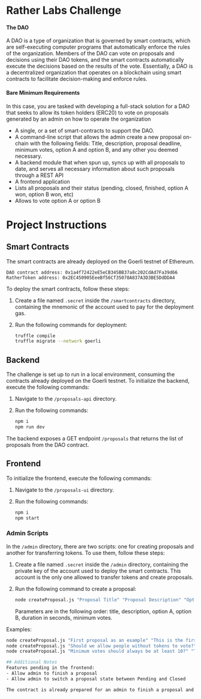 # Rather Labs Challenge

  

#### The DAO
A DAO is a type of organization that is governed by smart contracts, which
are self-executing computer programs that automatically enforce the rules
of the organization.
Members of the DAO can vote on proposals and decisions using their DAO
tokens, and the smart contracts automatically execute the decisions based
on the results of the vote.
Essentially, a DAO is a decentralized organization that operates on a
blockchain using smart contracts to facilitate decision-making and enforce
rules.

#### Bare Minimum Requirements
In this case, you are tasked with developing a full-stack solution for a DAO
that seeks to allow its token holders (ERC20) to vote on proposals generated
by an admin on how to operate the organization
- A single, or a set of smart-contracts to support the DAO.
- A command-line script that allows the admin create a new proposal
on-chain with the following fields: Title, description, proposal
deadline, minimum votes, option A and option B, and any other you
deemed necessary.
- A backend module that when spun up, syncs up with all proposals to
date, and serves all necessary information about such proposals
through a REST API
- A frontend application
- Lists all proposals and their status (pending, closed, finished,
option A won, option B won, etc)
- Allows to vote option A or option B

# Project Instructions

## Smart Contracts

The smart contracts are already deployed on the Goerli testnet of Ethereum.

    DAO contract address: 0x1a4f72422eE5eCB345BB37a8c202CdAd7Fa39d66
	RatherToken address: 0x2EC450905EeeBf56Cf35078A837A3D3BE5DdDDA4

To deploy the smart contracts, follow these steps:

1. Create a file named `.secret` inside the `/smartcontracts` directory, containing the mnemonic of the account used to pay for the deployment gas.
2. Run the following commands for deployment:

    ```bash
    truffle compile
    truffle migrate --network goerli
    ```

## Backend

The challenge is set up to run in a local environment, consuming the contracts already deployed on the Goerli testnet. To initialize the backend, execute the following commands:

1. Navigate to the `/proposals-api` directory.
2. Run the following commands:

    ```bash
    npm i
    npm run dev
    ```

The backend exposes a GET endpoint `/proposals` that returns the list of proposals from the DAO contract.

## Frontend

To initialize the frontend, execute the following commands:

1. Navigate to the `/proposals-ui` directory.
2. Run the following commands:

    ```bash
    npm i
    npm start
    ```

### Admin Scripts

In the `/admin` directory, there are two scripts: one for creating proposals and another for transferring tokens. To use them, follow these steps:

1. Create a file named `.secret` inside the `/admin` directory, containing the private key of the account used to deploy the smart contracts. This account is the only one allowed to transfer tokens and create proposals.
2. Run the following command to create a proposal:

    ```bash
    node createProposal.js "Proposal Title" "Proposal Description" "Option A" "Option B" 3600 10
    ```

    Parameters are in the following order: title, description, option A, option B, duration in seconds, minimum votes.

Examples:

```bash
node createProposal.js "First proposal as an example" "This is the first proposal" "Option A" "Option B" 3600 10
node createProposal.js "Should we allow people without tokens to vote?" "This is the second proposal" "Yes" "No" 3600 5
node createProposal.js "Minimum votes should always be at least 10?" "This is the third proposal" "Yes" "No" 3600 10```

## Additional Notes
Features pending in the frontend:
- Allow admin to finish a proposal
- Allow admin to switch a proposal state between Pending and Closed

The contract is already prepared for an admin to finish a proposal and also switch a proposal state between Pending and Closed. It’s pending to allow those functionalities on the UI.